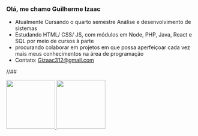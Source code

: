 ### Olá, me chamo Guilherme Izaac

-  Atualmente Cursando o quarto semestre Análise e desenvolvimento de sistemas
-  Estudando HTML/ CSS/ JS, com módulos em Node, PHP, Java, React e SQL por meio de cursos à parte
-  procurando colaborar em projetos em que possa aperfeiçoar cada vez mais meus conhecimentos na área de programação
-  Contato: Gizaac312@gmail.com

//##
<div align="left">
  <a href="https://github.com/guizaac">
  <img height="130em" src="https://github-readme-stats.vercel.app/api?username=guizaac&show_icons=true&theme=gotham&include_all_commits=true&count_private=true"/>
  <img height="130em" src="https://github-readme-stats.vercel.app/api/top-langs/?username=guizaac&layout=compact&langs_count=7&theme=gotham"/>
</div>
  
  ##
